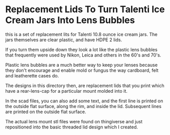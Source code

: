 # Replacement Lids To Turn Talenti Ice Cream Jars Into Lens Bubbles

this is a set of replacement lits for Talenti 10.8 ounce ice cream
jars.  The jars themselves are clear plastic, and have HDPE 2 lids.

If you turn them upside down they look a lot like the plastic lens
bubbles that frequently were used by Nikon, Leica and others in the
60's and 70's.

Plastic lens bubbles are a much better way to keep your lenses because
they don't encourage and enable mold or fungus the way cardboard, felt
and leatherette cases do.

The designs in this directory then, are replacement lids that you
print which have a rear-lens-cap for a particular mount molded into
it.

In the scad files, you can also add some text, and the first line is
printed on the outside flat surface, along the rim, and inside the
lid.  Subsequent lines are printed on the outside flat surface.

The actual lens mount stl files were found on thingiverse and just
repositioned into the basic threaded lid design which I created.
